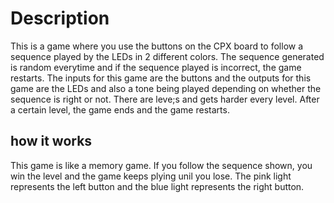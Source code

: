 # Description
This is a game where you use the buttons on the CPX board to follow a sequence played by the LEDs in 2 different colors. The sequence generated is random everytime and if the sequence played is incorrect, the game restarts. The inputs for this game are the buttons and the outputs for this game are the LEDs and also a tone being played depending on whether the sequence is right or not. There are leve;s and gets harder every level. After a certain level, the game ends and the game restarts.
## how it works
This game is like a memory game. If you follow the sequence shown, you win the level and the game keeps plying unil you lose. 
The pink light represents the left button and the blue light represents the right button.
